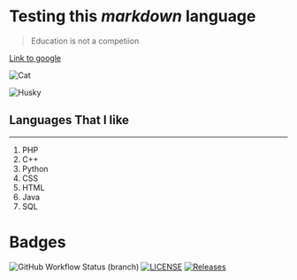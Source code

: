 # Testing this _markdown_ **language**
>Education is not a competiion

[Link to google](https://www.google.com)  

![Cat](https://www.akc.org/wp-content/uploads/2017/11/Siberian-Husky-standing-outdoors-in-the-winter.jpg)

![Husky][Dog]

[Dog]: https://www.akc.org/wp-content/uploads/2017/11/Siberian-Husky-standing-outdoors-in-the-winter.jpg

## Languages That I like
---
1. PHP
2. C++
3. Python
4. CSS
5. HTML
6. Java
7. SQL

# Badges
![GitHub Workflow Status (branch)](https://img.shields.io/github/actions/workflow/status/Devtheprogrammer-maker/sem/main.yml?branch=master)
[![LICENSE](https://img.shields.io/github/license/<github-username>/sem.svg?style=flat-square)](https://github.com/Devtheprogrammer-maker/sem/blob/master/LICENSE)
[![Releases](https://img.shields.io/github/release/<github-username>/sem/all.svg?style=flat-square)](https://github.com/Devtheprogrammer-maker/sem/releases)
